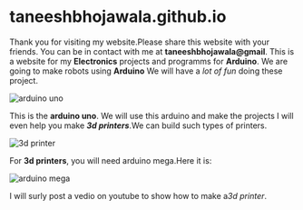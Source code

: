 # taneeshbhojawala.github.io
Thank you for visiting my website.Please share this website with your friends.
You can be in contact with me at **taneeshbhojawala@gmail**.
This is a website for my **Electronics** projects and programms for **Arduino**.
We are going to make robots using **Arduino**
We will have a *lot of fun* doing these project.



![arduino uno](https://images-na.ssl-images-amazon.com/images/I/81A621O1eoL._SX466_.jpg)


This is the **arduino uno**.
We will use this arduino and make the projects
I will even help you make ***3d printers***.We can build such types of printers.


![3d printer](https://cdn.arstechnica.net/wp-content/uploads/2014/09/Materia-101_7-640x426.jpg)



For **3d printers**, you will need arduino mega.Here it is:

![arduino mega](http://www.hobbytronics.co.uk/image/data/arduino/arduino-mega-1280.jpg)

I will surly post a vedio on youtube to show how to make a*3d printer*.
